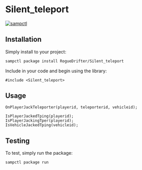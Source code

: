 # Silent_teleport

[![sampctl](https://shields.southcla.ws/badge/sampctl-Silent_teleport-2f2f2f.svg?style=for-the-badge)](https://github.com/RogueDrifter/Silent_teleport)

## Installation

Simply install to your project:

```bash
sampctl package install RogueDrifter/Silent_teleport
```

Include in your code and begin using the library:

```pawn
#include <Silent_teleport>
```

## Usage

```pawn
OnPlayerJackTeleporter(playerid, teleporterid, vehicleid);

IsPlayerJackedTping(playerid);
IsPlayerJackingTper(playerid);
IsVehicleJackedTping(vehicleid);
```

## Testing

To test, simply run the package:

```bash
sampctl package run
```

